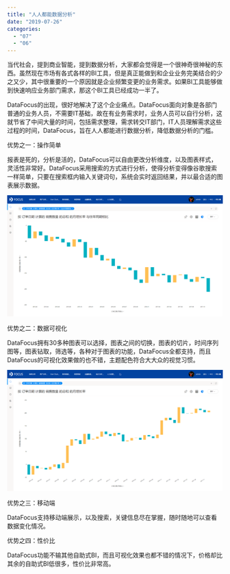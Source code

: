```yaml
---
title: "人人都能数据分析"
date: "2019-07-26"
categories: 
  - "07"
  - "06"
---
```


当代社会，提到商业智能，提到数据分析，大家都会觉得是一个很神奇很神秘的东西。虽然现在市场有各式各样的BI工具，但是真正能做到和企业业务完美结合的少之又少，其中很重要的一个原因就是企业频繁变更的业务需求。如果BI工具能够做到快速响应业务部门需求，那这个BI工具已经成功一半了。

DataFocus的出现，很好地解决了这个企业痛点。DataFocus面向对象是各部门普通的业务人员，不需要IT基础，故在有业务需求时，业务人员可以自行分析，这就节省了中间大量的时间，包括需求整理，需求转交IT部门，IT人员理解需求这些过程的时间，DataFocus，旨在人人都能进行数据分析，降低数据分析的门槛。

优势之一：操作简单

报表是死的，分析是活的，DataFocus可以自由更改分析维度，以及图表样式，灵活性非常好。DataFocus采用搜索的方式进行分析，使得分析变得像谷歌搜索一样简单，只要在搜索框内输入关键词句，系统会实时返回结果，并以最合适的图表展示数据。

![](images/word-image-446.png)

优势之二：数据可视化

DataFocus拥有30多种图表可以选择，图表之间的切换，图表的切片，时间序列图等，图表钻取，筛选等，各种对于图表的功能，DataFocus全都支持，而且DataFocus的可视化效果做的也不错，主题配色符合大大众的视觉习惯。

![](images/word-image-447.png)

优势之三：移动端

DataFocus支持移动端展示，以及搜索，关键信息尽在掌握，随时随地可以查看数据变化情况。

优势之四：性价比

DataFocus功能不输其他自助式BI，而且可视化效果也都不错的情况下，价格却比其余的自助式BI低很多，性价比非常高。
